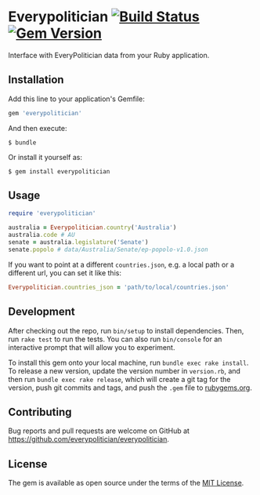 # Everypolitician [![Build Status](https://travis-ci.org/everypolitician/everypolitician-ruby.svg?branch=v0.1.0)](https://travis-ci.org/everypolitician/everypolitician-ruby) [![Gem Version](https://badge.fury.io/rb/everypolitician.svg)](https://badge.fury.io/rb/everypolitician)

Interface with EveryPolitician data from your Ruby application.

## Installation

Add this line to your application's Gemfile:

```ruby
gem 'everypolitician'
```

And then execute:

    $ bundle

Or install it yourself as:

    $ gem install everypolitician

## Usage

```ruby
require 'everypolitician'

australia = Everypolitician.country('Australia')
australia.code # AU
senate = australia.legislature('Senate')
senate.popolo # data/Australia/Senate/ep-popolo-v1.0.json
```

If you want to point at a different `countries.json`, e.g. a local path or a different url, you can set it like this:

```ruby
Everypolitician.countries_json = 'path/to/local/countries.json'
```

## Development

After checking out the repo, run `bin/setup` to install dependencies. Then, run `rake test` to run the tests. You can also run `bin/console` for an interactive prompt that will allow you to experiment.

To install this gem onto your local machine, run `bundle exec rake install`. To release a new version, update the version number in `version.rb`, and then run `bundle exec rake release`, which will create a git tag for the version, push git commits and tags, and push the `.gem` file to [rubygems.org](https://rubygems.org).

## Contributing

Bug reports and pull requests are welcome on GitHub at https://github.com/everypolitician/everypolitician.

## License

The gem is available as open source under the terms of the [MIT License](http://opensource.org/licenses/MIT).
